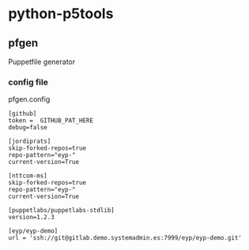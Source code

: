 # python-p5tools

## pfgen

Puppetfile generator

### config file

pfgen.config

```
[github]
token =  GITHUB_PAT_HERE
debug=false

[jordiprats]
skip-forked-repos=true
repo-pattern="eyp-"
current-version=True

[nttcom-ms]
skip-forked-repos=true
repo-pattern="eyp-"
current-version=True

[puppetlabs/puppetlabs-stdlib]
version=1.2.3

[eyp/eyp-demo]
url = 'ssh://git@gitlab.demo.systemadmin.es:7999/eyp/eyp-demo.git'
```
